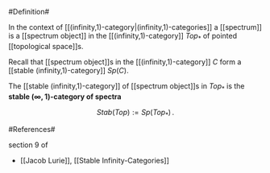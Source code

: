

#Definition#

In the context of [[(infinity,1)-category|(infinity,1)-categories]] a [[spectrum]] is a [[spectrum object]] in the [[(infinity,1)-category]] $Top_*$ of pointed [[topological space]]s.

Recall that [[spectrum object]]s in the [[(infinity,1)-category]] $C$ form a [[stable (infinity,1)-category]] $Sp(C)$.

The [[stable (infinity,1)-category]] of [[spectrum object]]s in $Top_*$ is the **stable $(\infty,1)$-category of spectra**

$$
  Stab(Top) := Sp(Top_*)
  \,.
$$

#References#

section 9 of 

* [[Jacob Lurie]], [[Stable Infinity-Categories]]